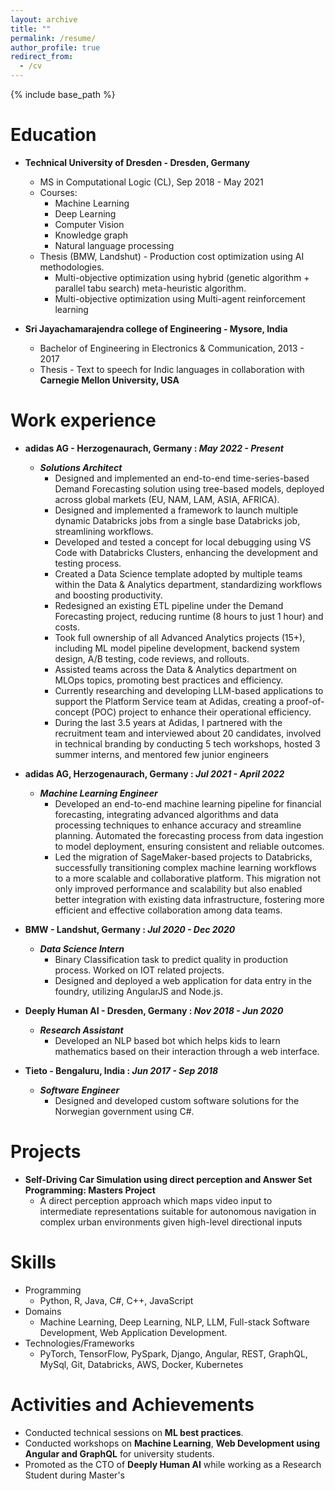 ```yaml
---
layout: archive
title: ""
permalink: /resume/
author_profile: true
redirect_from:
  - /cv
---
```


{% include base_path %}

Education
======
* **Technical University of Dresden - Dresden, Germany** 
  * MS in Computational Logic (CL), Sep 2018 - May 2021
  * Courses:
    * Machine Learning 
    * Deep Learning 
    * Computer Vision 
    * Knowledge graph
    * Natural language processing
  * Thesis (BMW, Landshut) - Production cost optimization using AI methodologies. 
    * Multi-objective optimization using hybrid (genetic algorithm + parallel tabu search) meta-heuristic algorithm.
    * Multi-objective optimization using Multi-agent reinforcement learning

* **Sri Jayachamarajendra college of Engineering - Mysore, India**
  * Bachelor of Engineering in Electronics & Communication, 2013 - 2017
  * Thesis - Text to speech for Indic languages in collaboration with **Carnegie Mellon University, USA**

Work experience
======
* **adidas AG - Herzogenaurach, Germany : _May 2022 - Present_**
  * _**Solutions Architect**_
    * Designed and implemented an end-to-end time-series-based Demand Forecasting solution using tree-based models, deployed across global markets (EU, NAM, LAM, ASIA, AFRICA).
    *  Designed and implemented a framework to launch multiple dynamic Databricks jobs from a single base Databricks job, streamlining workflows.
    * Developed and tested a concept for local debugging using VS Code with Databricks Clusters, enhancing the development and testing process.
    * Created a Data Science template adopted by multiple teams within the Data & Analytics department, standardizing workflows and boosting productivity.
    * Redesigned an existing ETL pipeline under the Demand Forecasting project, reducing runtime (8 hours to just 1 hour) and costs.
    * Took full ownership of all Advanced Analytics projects (15+), including ML model pipeline development, backend system design, A/B testing, code reviews, and rollouts.
    * Assisted teams across the Data & Analytics department on MLOps topics, promoting best practices and efficiency.
    * Currently researching and developing LLM-based applications to support the Platform Service team at Adidas, creating a proof-of-concept (POC) project to enhance their operational efficiency.
    * During the last 3.5 years at Adidas, I partnered with the recruitment team and interviewed about 20 candidates, involved in technical branding by conducting 5 tech workshops, hosted 3 summer interns, and mentored few junior engineers

* **adidas AG, Herzogenaurach, Germany : _Jul 2021 - April 2022_**
  * _**Machine Learning Engineer**_
    * Developed an end-to-end machine learning pipeline for financial forecasting, integrating advanced algorithms and data processing techniques to enhance accuracy and streamline planning. Automated the forecasting process from data ingestion to model deployment, ensuring consistent and reliable outcomes.
    * Led the migration of SageMaker-based projects to Databricks, successfully transitioning complex machine learning workflows to a more scalable and collaborative platform. This migration not only improved performance and scalability but also enabled better integration with existing data infrastructure, fostering more efficient and effective collaboration among data teams.
    
* **BMW - Landshut, Germany : _Jul 2020 - Dec 2020_**
  * _**Data Science Intern**_
    * Binary Classification task to predict quality in production process. Worked on IOT related projects. 
    * Designed and deployed a web application for data entry in the foundry, utilizing AngularJS and Node.js.


* **Deeply Human AI - Dresden, Germany : _Nov 2018 - Jun 2020_**
  * _**Research Assistant**_
    * Developed an NLP based bot which helps kids to learn mathematics based on their interaction through a web interface. 

* **Tieto - Bengaluru, India : _Jun 2017 - Sep 2018_**
  * _**Software Engineer**_
    * Designed and developed custom software solutions for the Norwegian government using C#.

Projects
======
* **Self-Driving Car Simulation using direct perception and Answer Set Programming: Masters Project**
  * A direct perception approach which maps video input to intermediate representations suitable for autonomous navigation in complex urban environments given high-level directional inputs
  
Skills
======
* Programming
  * Python, R, Java, C#, C++, JavaScript
* Domains
  * Machine Learning, Deep Learning, NLP, LLM, Full-stack Software Development, Web Application Development.
* Technologies/Frameworks
  * PyTorch, TensorFlow, PySpark, Django, Angular, REST, GraphQL, MySql, Git, Databricks, AWS, Docker, Kubernetes

Activities and Achievements
======
* Conducted technical sessions on **ML best practices**.
* Conducted workshops on **Machine Learning**, **Web Development using Angular and GraphQL** for university students.
* Promoted as the CTO of **Deeply Human AI** while working as a Research Student during Master's